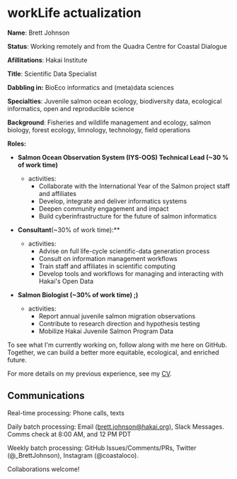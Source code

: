 # workLife actualization

**Name**:  Brett Johnson

**Status**: Working remotely and from the Quadra Centre for Coastal Dialogue

**Afillitations**: Hakai Institute

**Title**: Scientific Data Specialist

**Dabbling in:** BioEco informatics and (meta)data sciences

**Specialties**: Juvenile salmon ocean ecology, biodiversity data, ecological informatics, open and reproducible science   

**Background**: Fisheries and wildlife management and ecology, salmon biology, forest ecology, limnology, technology, field operations

**Roles:** 

* **Salmon Ocean Observation System (IYS-OOS) Technical Lead (~30 % of work time)**
  + activities:
    - Collaborate with the International Year of the Salmon project staff and affiliates
    - Develop, integrate and deliver informatics systems
    - Deepen community engagement and impact
    - Build cyberinfrastructure for the future of salmon informatics
    
* **Consultant**(~30% of work time):**
  + activities: 
    - Advise on full life-cycle scientific-data generation process
    - Consult on information management workflows
    - Train staff and affiliates in scientific computing
    - Develop tools and workflows for managing and interacting with Hakai's Open Data

* **Salmon Biologist (~30% of work time) ;)**
  + activities:
    - Report annual juvenile salmon migration observations
    - Contribute to research direction and hypothesis testing
    - Mobilize Hakai Juvenile Salmon Program Data

To see what I'm currently working on, follow along with me here on GitHub. Together, we can build a better more equitable, ecological, and enriched future.

For more details on my previous experience, see my [CV](https://github.com/Br-Johnson/CV/blob/master/cv.pdf).

## Communications

Real-time processing: Phone calls, texts

Daily batch processing: Email (brett.johnson@hakai.org), Slack Messages. Comms check at 8:00 AM, and 12 PM PDT

Weekly batch processing: GitHub Issues/Comments/PRs, Twitter (@_BrettJohnson), Instagram (@coastaloco).

Collaborations welcome!

